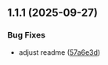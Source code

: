 ## 1.1.1 (2025-09-27)


### Bug Fixes

* adjust readme ([57a6e3d](https://github.com/l4rm4nd/traefik-warp/commit/57a6e3dfba3ab058fd7dcf0d76bf855e6dc81eb6))

